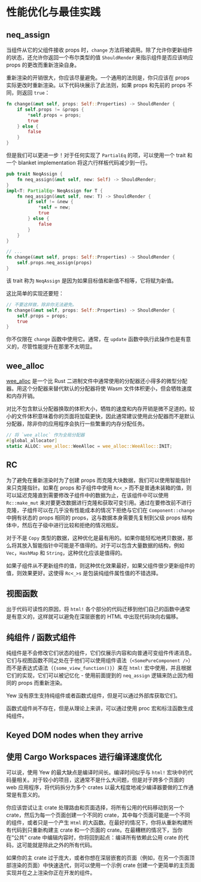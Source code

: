 # 性能优化与最佳实践

## neq\_assign

当组件从它的父组件接收 props 时，`change` 方法将被调用。除了允许你更新组件的状态，还允许你返回一个布尔类型的值 `ShouldRender` 来指示组件是否应该响应 props 的更改而重新渲染自身。

重新渲染的开销很大，你应该尽量避免。一个通用的法则是，你只应该在 props 实际更改时重新渲染。以下代码块展示了此法则，如果 props 和先前的 props 不同，则返回 `true`：

```rust
fn change(&mut self, props: Self::Properties) -> ShouldRender {
    if self.props != &props {
        *self.props = props;
        true
    } else {
        false
    }
}
```

但是我们可以更进一步！对于任何实现了 `PartialEq` 的项，可以使用一个 trait 和一个 blanket implementation 将这六行样板代码减少到一行。

``` rust
pub trait NeqAssign {
    fn neq_assign(&mut self, new: Self) -> ShouldRender;
}
impl<T: PartialEq> NeqAssign for T {
    fn neq_assign(&mut self, new: T) -> ShouldRender {
        if self != &new {
            *self = new;
            true
        } else {
            false
        }
    }
}

// ...
fn change(&mut self, props: Self::Properties) -> ShouldRender {
    self.props.neq_assign(props)
}
```

该 trait 称为 `NeqAssign` 是因为如果目标值和新值不相等，它将赋为新值。

这比简单的实现还要短：

```rust
// 不要这样做，除非你无法避免。
fn change(&mut self, props: Self::Properties) -> ShouldRender {
    self.props = props;
    true
}
```

你不仅限在 `change` 函数中使用它。通常，在 `update` 函数中执行此操作也是有意义的，尽管性能提升在那里不太明显。

## wee\_alloc

[wee\_alloc](https://github.com/rustwasm/wee_alloc) 是一个比 Rust 二进制文件中通常使用的分配器还小得多的微型分配器。用这个分配器来替代默认的分配器将使 Wasm 文件体积更小，但会牺牲速度和内存开销。

对比不包含默认分配器换取的体积大小，牺牲的速度和内存开销是微不足道的。较小的文件体积意味着你的页面将加载更快，因此通常建议使用此分配器而不是默认分配器，除非你的应用程序会执行一些繁重的内存分配任务。

```rust
// 将 `wee_alloc` 作为全局分配器
#[global_allocator]
static ALLOC: wee_alloc::WeeAlloc = wee_alloc::WeeAlloc::INIT;
```

## RC

为了避免在重新渲染时为了创建 props 而克隆大块数据，我们可以使用智能指针来只克隆指针。如果在 props 和子组件中使用 `Rc<_>` 而不是普通未装箱的值，则可以延迟克隆直到需要修改子组件中的数据为止，在该组件中可以使用 `Rc::make_mut` 来对要更改数据进行克隆和获取可变引用。通过在要修改前不进行克隆，子组件可以在几乎没有性能成本的情况下拒绝与它们在 `Component::change` 中拥有状态的 props 相同的 props，这与数据本身需要先复制到父级 props 结构体中，然后在子级中进行比较和拒绝的情况相反。

对于不是 `Copy` 类型的数据，这种优化是最有用的。如果你能轻松地拷贝数据，那么将其放入智能指针中可能是不值得的。对于可以包含大量数据的结构，例如 `Vec`，`HashMap` 和 `String`，这种优化应该是值得的。

如果子组件从不更新组件的值，则这种优化效果最好，如果父组件很少更新组件的值，则效果更好。这使得 `Rc<_>s` 是包装纯组件属性值的不错选择。

## 视图函数

出于代码可读性的原因，将 `html!` 各个部分的代码迁移到他们自己的函数中通常是有意义的，这样就可以避免在深层嵌套的 HTML 中出现代码块向右偏移。

## 纯组件 / 函数式组件

纯组件是不会修改它们状态的组件，它们仅展示内容和向普通可变组件传递消息。它们与视图函数不同之处在于他们可以使用组件语法（`<SomePureComponent />`）而不是表达式语法（`{some_view_function()}`）来在 `html!` 宏中使用，并且根据它们的实现，它们可以被记忆化 - 使用前面提到的 `neq_assign` 逻辑来防止因为相同的 props 而重新渲染。

Yew 没有原生支持纯组件或者函数式组件，但是可以通过外部库获取它们。

函数式组件尚不存在，但是从理论上来讲，可以通过使用 proc 宏和标注函数生成纯组件。

## Keyed DOM nodes when they arrive

## 使用 Cargo Workspaces 进行编译速度优化

可以说，使用 Yew 的最大缺点是编译时间长。编译时间似乎与 `html!` 宏块中的代码量相关。对于较小的项目，这通常不是什么大问题，但是对于跨多个页面的 web 应用程序，将代码拆分为多个 crates 以最大程度地减少编译器要做的工作通常是有意义的。

你应该尝试让主 crate 处理路由和页面选择，将所有公用的代码移动到另一个 crate，然后为每一个页面创建一个不同的 crate，其中每个页面可能是一个不同的组件，或者只是一个产生 `Html` 的大函数。在最好的情况下，你将从重新构建所有代码到只重新构建主 crate 和一个页面的 crate。在最糟糕的情况下，当你在“公共” crate 中编辑内容时，你将回到起点：编译所有依赖此公用 crate 的代码，这可能就是除此之外的所有代码。

如果你的主 crate 过于庞大，或者你想在深层嵌套的页面（例如，在另一个页面顶部渲染的页面）中快速迭代，则可以使用一个示例 crate 创建一个更简单的主页面实现并在之上渲染你正在开发的组件。

